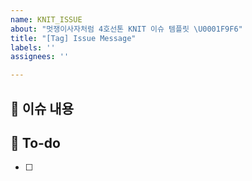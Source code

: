 ```yaml
---
name: KNIT_ISSUE
about: "멋쟁이사자처럼 4호선톤 KNIT 이슈 템플릿 \U0001F9F6"
title: "[Tag] Issue Message"
labels: ''
assignees: ''

---
```


## 📌 이슈 내용
<!--- 기능에 대한 설명을 작성해 주세요. -->


## 📝 To-do
<!-- 해야 할 일들에 대해 적어주세요 -->
- [ ]
